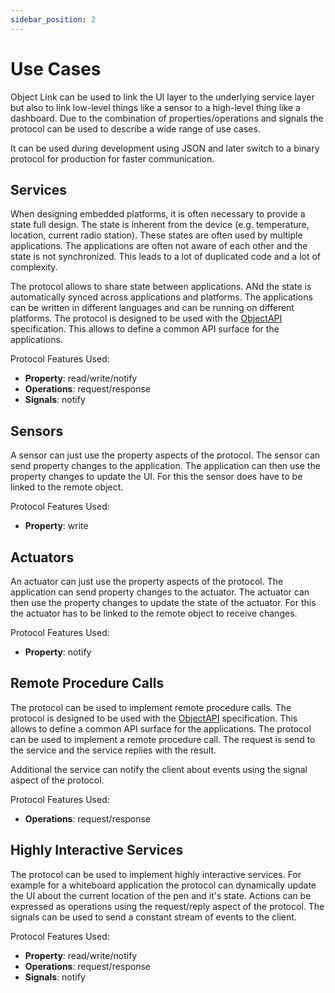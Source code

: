 ```yaml
---
sidebar_position: 2
---
```


# Use Cases

Object Link can be used to link the UI layer to the underlying service layer but also to link low-level things like a sensor to a high-level thing like a dashboard. Due to the combination of properties/operations and signals the protocol can be used to describe a wide range of use cases.

It can be used during development using JSON and later switch to a binary protocol for production for faster communication.

## Services

When designing embedded platforms, it is often necessary to provide a state full design. The state is inherent from the device (e.g. temperature, location, current radio station). These states are often used by multiple applications. The applications are often not aware of each other and the state is not synchronized. This leads to a lot of duplicated code and a lot of complexity.

The protocol allows to share state between applications. ANd the state is automatically synced across applications and platforms. The applications can be written in different languages and can be running on different platforms. The protocol is designed to be used with the [ObjectAPI](/docs/objectapi/intro) specification. This allows to define a common API surface for the applications.

Protocol Features Used:

- **Property**: read/write/notify
- **Operations**: request/response
- **Signals**: notify

## Sensors

A sensor can just use the property aspects of the protocol. The sensor can send property changes to the application. The application can then use the property changes to update the UI. For this the sensor does have to be linked to the remote object.

Protocol Features Used:

- **Property**: write

## Actuators

An actuator can just use the property aspects of the protocol. The application can send property changes to the actuator. The actuator can then use the property changes to update the state of the actuator. For this the actuator has to be linked to the remote object to receive changes.

Protocol Features Used:

- **Property**: notify

## Remote Procedure Calls

The protocol can be used to implement remote procedure calls. The protocol is designed to be used with the [ObjectAPI](/docs/objectapi/intro) specification. This allows to define a common API surface for the applications. The protocol can be used to implement a remote procedure call. The request is send to the service and the service replies with the result.

Additional the service can notify the client about events using the signal aspect of the protocol.

Protocol Features Used:

- **Operations**: request/response

## Highly Interactive Services

The protocol can be used to implement highly interactive services. For example for a whiteboard application the protocol can dynamically update the UI about the current location of the pen and it's state. Actions can be expressed as operations using the request/reply aspect of the protocol.
The signals can be used to send a constant stream of events to the client.

Protocol Features Used:

- **Property**: read/write/notify
- **Operations**: request/response
- **Signals**: notify
